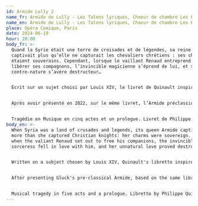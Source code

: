 ```yaml
---
id: Armide Lully 2
name_fr: Armide de Lully - Les Talens lyriques, Choeur de chambre Les Eléments
name_en: Armide de Lully - Les Talens lyriques, Choeur de chambre Les Eléments
place: Opéra Comique, Paris
date: 2024-06-19
hour: 20:00
body_fr: >-
  Quand la Syrie était une terre de croisades et de légendes, sa reine Armide
  captivait plus qu’elle ne capturait les chevaliers chrétiens : ses charmes
  étaient souverains. Cependant, lorsque le vaillant Renaud entreprend de
  libérer ses compagnons, l’invincible magicienne s’éprend de lui, et son amour
  contre-nature s’avère destructeur…


  Écrit sur un sujet choisi par Louis XIV, le livret de Quinault inspira à Lully le plus bel opus de leur collaboration, mais aussi le dernier, car tous deux moururent peu après. Popularisé sous le nom d’« opéra des dames », Armide fut le tout premier opéra français donné en Italie, avant de devenir pour les Européens du siècle des Lumières un modèle du genre.


  Après avoir présenté en 2022, sur le même livret, l’Armide préclassique de Gluck, l’Opéra‑Comique invite ses interprètes Christophe Rousset et Lilo Baur à remonter aux sources, dans le même décor signé Bruno de Lavenère.


  Tragédie en Musique en cinq actes et un prologue. Livret de Philippe Quinault d’après La Jérusalem délivrée du Tasse. Créée À L’académie Royale De Musique le 15 Février 1686.
body_en: >-
  When Syria was a land of crusades and legends, its queen Armide captivated
  more than she captured Christian knights: her charms were sovereign. However,
  when the valiant Renaud set out to free his companions, the invincible
  sorceress fell in love with him, and her unnatural love proved destructive...


  Written on a subject chosen by Louis XIV, Quinault's libretto inspired Lully to write the most beautiful opus of their collaboration, but also the last, as both died shortly afterwards. Popularised as the 'opera for the ladies', Armide was the very first French opera to be performed in Italy, before becoming a model of the genre for the Europeans of the Age of Enlightenment.


  After presenting Gluck's pre-classical Armide, based on the same libretto, in 2022, the Opéra-Comique invites its performers Christophe Rousset and Lilo Baur to go back to the origins, on the same set designed by Bruno de Lavenère.


  Musical tragedy in five acts and a prologue. Libretto by Philippe Quinault based on La Jérusalem délivrée by Tasso. First performed at the Royal Academy of Music on 15 February 1686.
---
```


